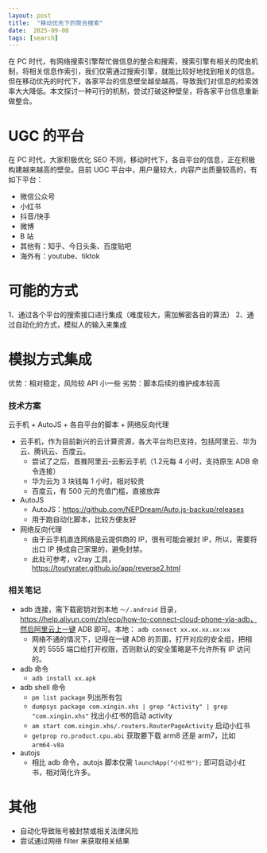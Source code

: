 ```yaml
---
layout: post
title:  "移动优先下的聚合搜索"
date:  2025-09-08
tags: [search]
---
```


  在 PC 时代，有网络搜索引擎帮忙做信息的整合和搜索，搜索引擎有相关的爬虫机制，将相关信息作索引，我们仅需通过搜索引擎，就能比较好地找到相关的信息。但在移动优先的时代下，各家平台的信息壁垒越垒越高，导致我们对信息的检索效率大大降低。本文探讨一种可行的机制，尝试打破这种壁垒，将各家平台信息重新做整合。

# UGC 的平台

  在 PC 时代，大家积极优化 SEO 不同，移动时代下，各自平台的信息，正在积极构建越来越高的壁垒。目前 UGC 平台中，用户量较大，内容产出质量较高的，有如下平台：

* 微信公众号
* 小红书
* 抖音/快手
* 微博
* B 站
* 其他有：知乎、今日头条、百度贴吧
* 海外有：youtube、tiktok

# 可能的方式

1、通过各个平台的搜索接口进行集成（难度较大，需加解密各自的算法）
2、通过自动化的方式，模拟人的输入来集成

# 模拟方式集成

  优势：相对稳定，风险较 API 小一些
  劣势：脚本后续的维护成本较高

### 技术方案

云手机 + AutoJS + 各自平台的脚本 + 网络反向代理

* 云手机，作为目前新兴的云计算资源，各大平台均已支持，包括阿里云、华为云、腾讯云、百度云。
  * 尝试了之后，首推阿里云-云影云手机（1.2元每 4 小时，支持原生 ADB 命令连接）
  * 华为云为 3 块钱每 1 小时，相对较贵
  * 百度云，有 500 元的充值门槛，直接放弃
* AutoJS
  * AutoJS：https://github.com/NEPDream/Auto.js-backup/releases
  * 用于跑自动化脚本，比较方便友好
* 网络反向代理
  * 由于云手机直连网络是云提供商的 IP，很有可能会被封 IP，所以，需要将出口 IP 换成自己家里的，避免封禁。
  * 此处可参考，v2ray 工具，https://toutyrater.github.io/app/reverse2.html


### 相关笔记

* adb 连接，需下载密钥对到本地 `～/.android` 目录，https://help.aliyun.com/zh/ecp/how-to-connect-cloud-phone-via-adb，然后阿里云上一键 ADB 即可。本地： `adb connect xx.xx.xx.xx:xx`
  * 网络不通的情况下，记得在一键 ADB 的页面，打开对应的安全组，把相关的 5555 端口给打开权限，否则默认的安全策略是不允许所有 IP 访问的。
* adb 命令
  * `adb install xx.apk`
* adb shell 命令
  * `pm list package` 列出所有包
  * `dumpsys package com.xingin.xhs | grep "Activity" | grep "com.xingin.xhs"` 找出小红书的启动 activity
  * `am start com.xingin.xhs/.routers.RouterPageActivity` 启动小红书
  * `getprop ro.product.cpu.abi` 获取要下载 arm8 还是 arm7，比如 `arm64-v8a`
* autojs
  * 相比 adb 命令，autojs 脚本仅需 `launchApp("小红书");` 即可启动小红书，相对简化许多。


# 其他

* 自动化导致账号被封禁或相关法律风险
* 尝试通过网络 filter 来获取相关结果
